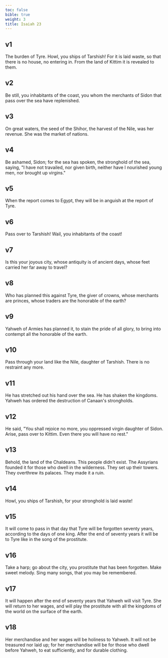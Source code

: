 ```yaml
---
toc: false
bible: true
weight: 3
title: Isaiah 23
---
```




## v1 
The burden of Tyre. Howl, you ships of Tarshish! For it is laid waste, so that there is no house, no entering in. From the land of Kittim it is revealed to them. 

## v2 
Be still, you inhabitants of the coast, you whom the merchants of Sidon that pass over the sea have replenished. 

## v3 
On great waters, the seed of the Shihor, the harvest of the Nile, was her revenue. She was the market of nations. 

## v4 
Be ashamed, Sidon; for the sea has spoken, the stronghold of the sea, saying, "I have not travailed, nor given birth, neither have I nourished young men, nor brought up virgins." 

## v5 
When the report comes to Egypt, they will be in anguish at the report of Tyre. 

## v6 
Pass over to Tarshish! Wail, you inhabitants of the coast! 

## v7 
Is this your joyous city, whose antiquity is of ancient days, whose feet carried her far away to travel? 

## v8 
Who has planned this against Tyre, the giver of crowns, whose merchants are princes, whose traders are the honorable of the earth? 

## v9 
Yahweh of Armies has planned it, to stain the pride of all glory, to bring into contempt all the honorable of the earth. 

## v10 
Pass through your land like the Nile, daughter of Tarshish. There is no restraint any more. 

## v11 
He has stretched out his hand over the sea. He has shaken the kingdoms. Yahweh has ordered the destruction of Canaan's strongholds. 

## v12 
He said, "You shall rejoice no more, you oppressed virgin daughter of Sidon. Arise, pass over to Kittim. Even there you will have no rest." 

## v13 
Behold, the land of the Chaldeans. This people didn't exist. The Assyrians founded it for those who dwell in the wilderness. They set up their towers. They overthrew its palaces. They made it a ruin. 

## v14 
Howl, you ships of Tarshish, for your stronghold is laid waste! 

## v15 
It will come to pass in that day that Tyre will be forgotten seventy years, according to the days of one king. After the end of seventy years it will be to Tyre like in the song of the prostitute. 

## v16 
Take a harp; go about the city, you prostitute that has been forgotten. Make sweet melody. Sing many songs, that you may be remembered. 

## v17 
It will happen after the end of seventy years that Yahweh will visit Tyre. She will return to her wages, and will play the prostitute with all the kingdoms of the world on the surface of the earth. 

## v18 
Her merchandise and her wages will be holiness to Yahweh. It will not be treasured nor laid up; for her merchandise will be for those who dwell before Yahweh, to eat sufficiently, and for durable clothing.
